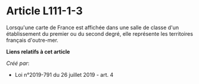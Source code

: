 # Article L111-1-3

Lorsqu'une carte de France est affichée dans une salle de classe d'un établissement du premier ou du second degré, elle
représente les territoires français d'outre-mer.

**Liens relatifs à cet article**

_Créé par_:

  - Loi n°2019-791 du 26 juillet 2019 - art. 4
